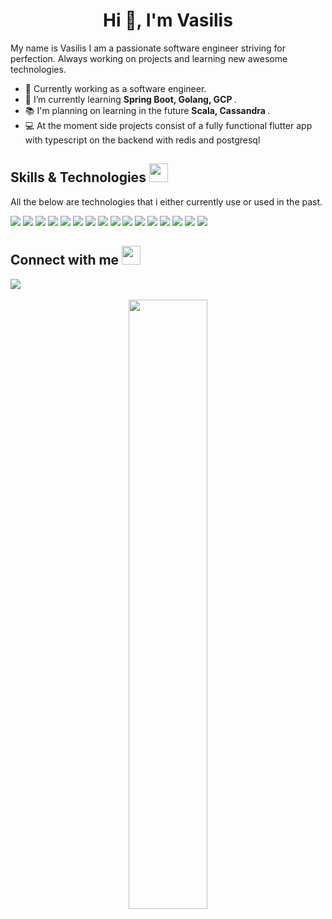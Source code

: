 <!--  <img src="https://capsule-render.vercel.app/api?type=slice&color=c5705d&height=50&%20render&fontSize=90" width="100%" /> -->

<!-- <a href="https://github.com/anuraghazra/github-readme-stats">
  <img align="left" src="https://github-readme-stats.vercel.app/api/top-langs/?username=Vasilis-SE&hide=html,SCSS,Less,CSS&langs_count=8&theme=calm" height="400"/>
</a> -->


<h1 align="center">Hi 👋, I'm Vasilis</h1>

My name is Vasilis I am a passionate software engineer striving for perfection. Always working on projects and learning new awesome technologies. 
<!-- <p align="left"> <img src="https://komarev.com/ghpvc/?username=Vasilis-SE" alt="Vasilis-SE" /> </p> -->

- :briefcase: Currently working as a software engineer.
- 🌱 I’m currently learning <b> Spring Boot, Golang, GCP </b>.
- :books: I'm planning on learning in the future <b> Scala, Cassandra </b>.
- :computer: At the moment side projects consist of a fully functional flutter app with typescript on the backend with redis and postgresql

## Skills & Technologies <img src="https://media.giphy.com/media/iY8CRBdQXODJSCERIr/giphy.gif" width="30px" height="30px">&nbsp; 
<p>All the below are technologies that i either currently use or used in the past. </p>
<div> 
   <img src="https://img.shields.io/badge/TypeScript-007ACC?style=for-the-badge&logo=typescript&logoColor=white">
   <img src="https://img.shields.io/badge/JavaScript-F7DF1E?style=for-the-badge&logo=javascript&logoColor=black">
   <img src="https://img.shields.io/badge/Node.js-43853D?style=for-the-badge&logo=node.js&logoColor=white">
   <img src="https://img.shields.io/badge/Python-14354C?style=for-the-badge&logo=python&logoColor=white">
   <img src="https://img.shields.io/badge/Java-ED8B00?style=for-the-badge&logo=java&logoColor=white">
   <img src="https://img.shields.io/badge/spring-%236DB33F.svg?style=for-the-badge&logo=spring&logoColor=white">
   <img src="https://img.shields.io/badge/PHP-777BB4?style=for-the-badge&logo=php&logoColor=white">
   <img src="https://img.shields.io/badge/C%2B%2B-00599C?style=for-the-badge&logo=c%2B%2B&logoColor=white">
   <img src="https://img.shields.io/badge/go-%2300ADD8.svg?style=for-the-badge&logo=go&logoColor=white">
   <img src="https://img.shields.io/badge/Redis-DC382D?style=for-the-badge&logo=redis&logoColor=white">
   <img src="https://img.shields.io/badge/MongoDB-4EA94B?style=for-the-badge&logo=mongodb&logoColor=white">
   <img src="https://img.shields.io/badge/PostgreSQL-316192?style=for-the-badge&logo=postgresql&logoColor=white">
   <img src="https://img.shields.io/badge/MySQL-00000F?style=for-the-badge&logo=mysql&logoColor=white">
   <img src="https://img.shields.io/badge/Express.js-404D59?style=for-the-badge">
   <img src="https://img.shields.io/badge/Linux-FCC624?style=for-the-badge&logo=linux&logoColor=black">
   <img src="https://img.shields.io/badge/Git-F05032?style=for-the-badge&logo=git&logoColor=white">
</div>



## Connect with me <img src="https://media.giphy.com/media/iY8CRBdQXODJSCERIr/giphy.gif" width="30px" height="30px">&nbsp; 
<div> 
  <a href="https://gr.linkedin.com/in/vasilis-triantaris-382a27b7" target="_blank">
   <img src="https://img.shields.io/badge/LinkedIn-0077B5?style=for-the-badge&logo=linkedin&logoColor=white">
  </a>
</div>

<br/>

<div align="center"> 
 <a align="center" href="https://github.com/anuraghazra/convoychat">
   <img  width="50%" src="https://github-readme-stats.vercel.app/api?username=Vasilis-SE&count_private=true&show_icons=true&theme=calm" />
 </a>
</div>
